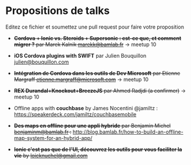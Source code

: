 # Propositions de talks

Editez ce fichier et soumettez une pull request pour faire votre proposition

 - ~~**Cordova + Ionic vs. Steroids + Supersonic : est-ce que, et comment migrer ?** par Marek Kalnik <marekk@bamlab.fr>~~ -> meetup 10

 - **iOS Cordova plugins with SWIFT** par Julien Bouquillon <julien@bouquillon.com>

 - ~~**Intégration de Cordova dans les outils de Dev Microsoft** par Etienne Margraff <etienne.margraff@microsoft.com>~~ -> meetup 10

 - ~~**REX Durandal+Knockout+BreezeJS** par Ahmed Radjdi (a confirmer)~~ -> meetup 10
 
 - Offline apps with **couchbase** by James Nocentini @jamiltz : https://speakerdeck.com/jamiltz/couchbasemobile


 - ~~**Des maps en offline pour une appli hybride** par Benjamin Michel <benjaminm@bamlab.fr> :~~ http://blog.bamlab.fr/how-to-build-an-offline-map-system-for-an-hybrid-app/

 - ~~**Ionic c'est pas que de l'UI, découvrez les outils pour vous faciliter la vie** by loicknuchel@gmail.com~~

